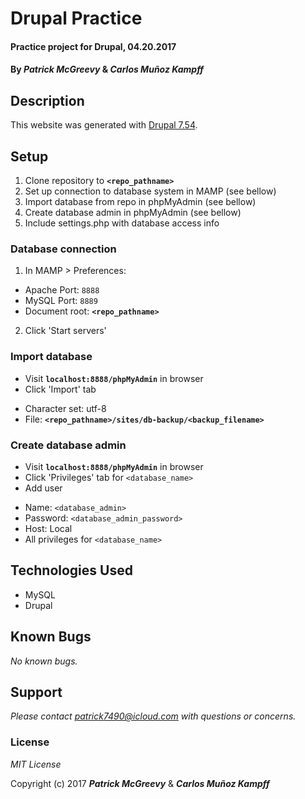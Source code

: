 # Drupal Practice

#### Practice project for Drupal, 04.20.2017

#### By _**Patrick McGreevy**_ & _**Carlos Muñoz Kampff**_


## Description

This website was generated with [Drupal 7.54](https://www.drupal.org/project/drupal/releases/7.54).


## Setup
1. Clone repository to **`<repo_pathname>`**
2. Set up connection to database system in MAMP (see bellow)
3. Import database from repo in phpMyAdmin (see bellow)
4. Create database admin in phpMyAdmin (see bellow)
5. Include settings.php with database access info

### Database connection
1. In MAMP > Preferences:
 - Apache Port: `8888`
 - MySQL Port: `8889`
 - Document root: **`<repo_pathname>`**
2. Click 'Start servers'

### Import database
* Visit **`localhost:8888/phpMyAdmin`** in browser
* Click 'Import' tab
 - Character set: utf-8
 - File: **`<repo_pathname>/sites/db-backup/<backup_filename>`**

### Create database admin
* Visit **`localhost:8888/phpMyAdmin`** in browser
* Click 'Privileges' tab for `<database_name>`
* Add user
 - Name: `<database_admin>`
 - Password: `<database_admin_password>`
 - Host: Local
 - All privileges for `<database_name>`


## Technologies Used

* MySQL
* Drupal

## Known Bugs

_No known bugs._

## Support

_Please contact patrick7490@icloud.com with questions or concerns._


### License

*MIT License*

Copyright (c) 2017 _**Patrick McGreevy**_ & _**Carlos Muñoz Kampff**_
